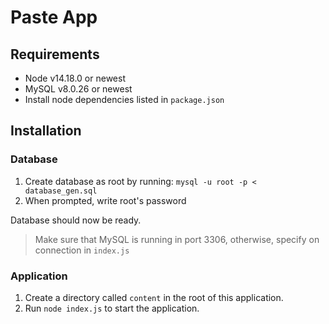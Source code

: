 # Paste App

## Requirements

-   Node v14.18.0 or newest
-   MySQL v8.0.26 or newest
-   Install node dependencies listed in `package.json`

## Installation

### Database

1. Create database as root by running: `mysql -u root -p < database_gen.sql`
2. When prompted, write root's password

Database should now be ready.
> Make sure that MySQL is running in port 3306, otherwise, specify on connection in `index.js`

### Application

1. Create a directory called `content` in the root of this application.
2. Run `node index.js` to start the application.
